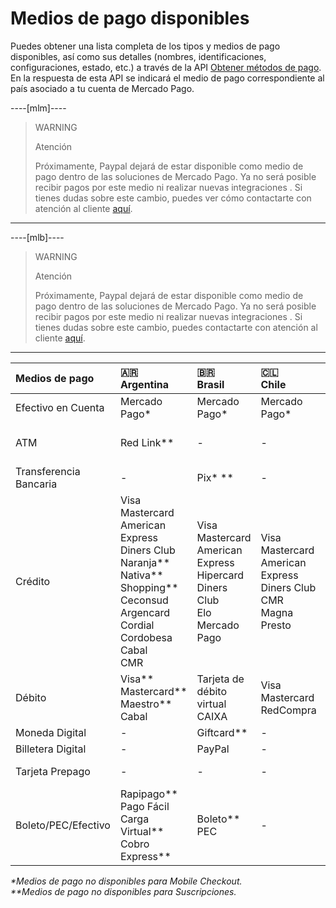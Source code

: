 # Medios de pago disponibles

Puedes obtener una lista completa de los tipos y medios de pago disponibles, así como sus detalles (nombres, identificaciones, configuraciones, estado, etc.) a través de la API [Obtener métodos de pago](/developers/es/reference/payment_methods/_payment_methods/get). En la respuesta de esta API se indicará el medio de pago correspondiente al país asociado a tu cuenta de Mercado Pago.

----[mlm]---- 

> WARNING
>
> Atención
>
> Próximamente, Paypal dejará de estar disponible como medio de pago dentro de las soluciones de Mercado Pago. Ya no será posible recibir pagos por este medio ni realizar nuevas integraciones . Si tienes dudas sobre este cambio, puedes ver cómo contactarte con atención al cliente [aquí](https://blog.mercadopago.com.mx/productos/atencion-al-cliente-mercado-pago-como-contactarse).
------------

----[mlb]---- 

> WARNING
>
> Atención
>
> Próximamente, Paypal dejará de estar disponible como medio de pago dentro de las soluciones de Mercado Pago. Ya no será posible recibir pagos por este medio ni realizar nuevas integraciones . Si tienes dudas sobre este cambio, puedes contactarte con atención al cliente [aquí](https://www.mercadopago.com.br/ajuda).
------------

| Medios de pago | 🇦🇷 <br> Argentina | 🇧🇷 <br> Brasil | 🇨🇱 <br> Chile | 🇨🇴 <br> Colombia | 🇲🇽 <br> México | 🇵🇪 <br> Perú | 🇺🇾 <br>Uruguay |
| :--- | :--- | :--- | :--- | :--- | :--- | :--- | :--- |
| Efectivo en Cuenta | Mercado Pago* | Mercado Pago* | Mercado Pago* | Mercado Pago* | Mercado Pago* | Mercado Pago* | - |
| ATM | Red Link** | - | - | - | Bancomer** <br> Banamex** <br> Serfin** | BCP <br> Continental <br> Otros| - |
| Transferencia Bancaria | - | Pix* ** | - | PSE* | - | - | - |
| Crédito | Visa <br> Mastercard <br> American Express <br> Diners Club <br> Naranja** <br> Nativa** <br> Shopping** <br> Ceconsud <br> Argencard <br> Cordial <br> Cordobesa <br> Cabal <br> CMR | Visa <br> Mastercard <br> American Express <br> Hipercard <br> Diners Club <br> Elo <br> Mercado Pago | Visa <br> Mastercard <br> American Express <br> Diners Club <br> CMR <br> Magna <br> Presto | Visa <br> Mastercard <br> American Express <br> Diners Club <br> Codensa | Visa <br> Mastercard <br> American Express** | Visa <br> Diners Club | Visa <br> Mastercard <br> Diners Club <br> Oca <br> Lider |
| Débito | Visa** <br> Mastercard** <br> Maestro** <br> Cabal | Tarjeta de débito virtual CAIXA | Visa <br> Mastercard <br> RedCompra | Visa <br> Mastercard | Visa <br> Mastercard | Visa <br> Mastercard | - |
| Moneda Digital | - | Giftcard** | - | - | Bitcoin** | - | - |
| Billetera Digital | - | PayPal | - | PayPal | - | - | - |
| Tarjeta Prepago | - | - | - | - | Mercado Pago** | - | - |
| Boleto/PEC/Efectivo | Rapipago** <br> Pago Fácil <br> Carga Virtual** <br> Cobro Express** | Boleto** <br> PEC | - | Efecty* | Oxxo** <br> PayCash | - | Abitab <br> Red Pagos |

_*Medios de pago no disponibles para Mobile Checkout._ <br>
_**Medios de pago no disponibles para Suscripciones._